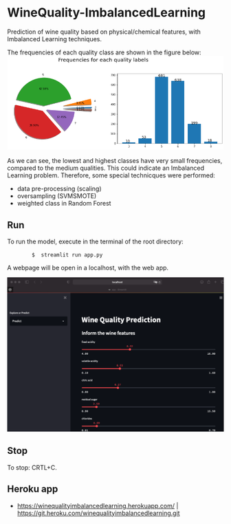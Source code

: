 # WineQuality-ImbalancedLearning
Prediction of wine quality based on physical/chemical features, with Imbalanced Learning techniques.

The frequencies of each quality class are shown in the figure below:
![](images/target_label_frequencies.png)

As we can see, the lowest and highest classes have very small frequencies, compared to the medium qualities. This could indicate an Imbalanced Learning problem. Therefore, some special technicques were performed:
- data pre-processing (scaling)
- oversampling (SVMSMOTE)
- weighted class in Random Forest


## Run

To run the model, execute in the terminal of the root directory:

            $  streamlit run app.py

A webpage will be open in a localhost, with the web app.

![](images/webpage_sample.png)

## Stop

To stop: CRTL+C.


## Heroku app

- https://winequalityimbalancedlearning.herokuapp.com/ | https://git.heroku.com/winequalityimbalancedlearning.git
